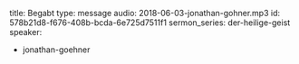 title: Begabt
type: message
audio: 2018-06-03-jonathan-gohner.mp3
id: 578b21d8-f676-408b-bcda-6e725d7511f1
sermon_series: der-heilige-geist
speaker:
  - jonathan-goehner
